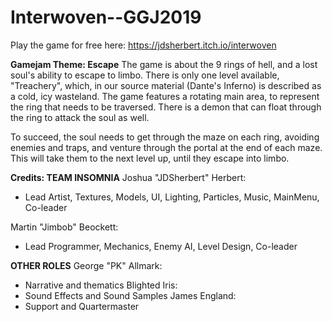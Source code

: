 # Interwoven--GGJ2019
Play the game for free here: https://jdsherbert.itch.io/interwoven

**Gamejam Theme: Escape**
The game is about the 9 rings of hell, and a lost soul's ability to escape to limbo.
There is only one level available, "Treachery", which, in our source material (Dante's Inferno) is described as a cold, icy wasteland. The game features a rotating main area, to represent the ring that needs to be traversed. There is a demon that can float through the ring to attack the soul as well.

To succeed, the soul needs to get through the maze on each ring, avoiding enemies and traps, and venture through the portal at the end of each maze. This will take them to the next level up, until they escape into limbo.

**Credits: TEAM INSOMNIA**
Joshua "JDSherbert" Herbert:
 - Lead Artist, Textures, Models, UI, Lighting, Particles, Music, MainMenu, Co-leader

Martin "Jimbob" Beockett:
- Lead Programmer, Mechanics, Enemy AI, Level Design, Co-leader

**OTHER ROLES**
George "PK" Allmark:
 - Narrative and thematics
Blighted Iris:
 - Sound Effects and Sound Samples
James England:
 - Support and Quartermaster
